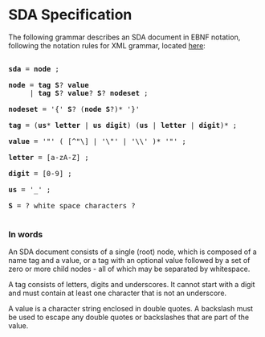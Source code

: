 # SDA Specification

The following grammar describes an SDA document in EBNF notation, following the
notation rules for XML grammar, located [here](https://www.w3.org/TR/xml/#sec-notation):

<pre>

<b>sda</b> = <b>node</b> ;

<b>node</b> = <b>tag</b> <b>S</b>? <b>value</b> 
     | <b>tag</b> <b>S</b>? <b>value</b>? <b>S</b>? <b>nodeset</b> ;

<b>nodeset</b> = '{' <b>S</b>? (<b>node</b> <b>S</b>?)* '}'

<b>tag</b> = (<b>us</b>* <b>letter</b> | <b>us</b> <b>digit</b>) (<b>us</b> | <b>letter</b> | <b>digit</b>)* ;

<b>value</b> = '"' ( [^"\] | '\"' | '\\' )* '"' ;

<b>letter</b> = [a-zA-Z] ;

<b>digit</b> = [0-9] ;

<b>us</b> = '_' ;

<b>S</b> = ? white space characters ?

</pre>

### In words

An SDA document consists of a single (root) node, which is composed of a name 
tag and a value, or a tag with an optional value followed by a set of zero or 
more child nodes - all of which may be separated by whitespace.

A tag consists of letters, digits and underscores. It cannot start with a digit 
and must contain at least one character that is not an underscore.

A value is a character string enclosed in double quotes. A backslash must be 
used to escape any double quotes or backslashes that are part of the value.
